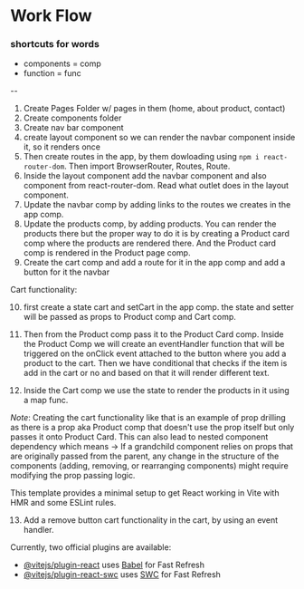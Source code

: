 # Work Flow

### shortcuts for words

- components = comp
- function = func

--

1. Create Pages Folder w/ pages in them (home, about product, contact)
2. Create components folder
3. Create nav bar component
4. create layout component so we can render the navbar component inside it, so it renders once
5. Then create routes in the app, by them dowloading using
   `npm i react-router-dom`. Then import BrowserRouter, Routes, Route.
6. Inside the layout component add the navbar component and also <Outlet/> component from react-router-dom. Read what outlet does in the layout component.
7. Update the navbar comp by adding links to the routes we creates in the app comp.
8. Update the products comp, by adding products. You can render the products there but the proper way to do it is by creating a Product card comp where the products are rendered there. And the Product card comp is rendered in the Product page comp.
9. Create the cart comp and add a route for it in the app comp and add a button for it the navbar

Cart functionality:

10. first create a state cart and setCart in the app comp. the state and setter will be passed as props to Product comp and Cart comp.

11. Then from the Product comp pass it to the Product Card comp. Inside the Product Comp we will create an eventHandler function that will be triggered on the onClick event attached to the button where you add a product to the cart. Then we have conditional that checks if the item is add in the cart or no and based on that it will render different text.

12. Inside the Cart comp we use the state to render the products in it using a map func.

_Note_:
Creating the cart functionality like that is an example of prop drilling as there is a prop aka Product comp that doesn't use the prop itself but only passes it onto Product Card.
This can also lead to nested component dependency which means -> If a grandchild component relies on props that are originally passed from the parent, any change in the structure of the components (adding, removing, or rearranging components) might require modifying the prop passing logic.

This template provides a minimal setup to get React working in Vite with HMR and some ESLint rules.

13. Add a remove button cart functionality in the cart, by using an event handler.

Currently, two official plugins are available:

- [@vitejs/plugin-react](https://github.com/vitejs/vite-plugin-react/blob/main/packages/plugin-react/README.md) uses [Babel](https://babeljs.io/) for Fast Refresh
- [@vitejs/plugin-react-swc](https://github.com/vitejs/vite-plugin-react-swc) uses [SWC](https://swc.rs/) for Fast Refresh
